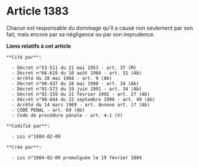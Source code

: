 # Article 1383

Chacun est responsable du dommage  qu'il a causé non seulement par son fait, mais encore par sa négligence ou par son
imprudence.

**Liens relatifs à cet article**

	**Cité par**:

	  - Décret n°53-511 du 21 mai 1953 - art. 37 (M)
	  - Décret n°66-619 du 10 août 1966 - art. 31 (Ab)
	  - Arrêté du 28 mai 1968 - art. 9 (Ab)
	  - Décret n°90-437 du 28 mai 1990 - art. 34 (Ab)
	  - Décret n°91-573 du 19 juin 1991 - art. 34 (Ab)
	  - Décret n°92-159 du 21 février 1992 - art. 27 (Ab)
	  - Décret n°98-844 du 22 septembre 1998 - art. 49 (Ab)
	  - Arrêté du 14 mars 1969 - art. Annexe art. 17 (Ab)
	  - CODE PENAL - art. 69 (Ab)
	  - Code de procédure pénale - art. 4-1 (V)

	**Codifié par**:

	  - Loi n°1804-02-09

	**Créé par**:

	  - Loi n°1804-02-09 promulguée le 19 février 1804
